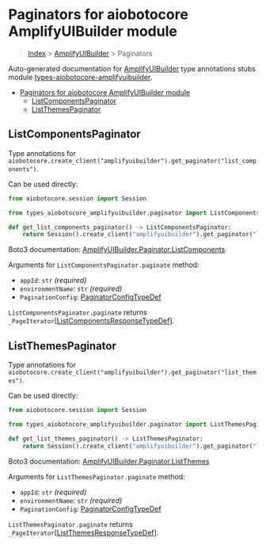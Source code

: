 <a id="paginators-for-aiobotocore-amplifyuibuilder-module"></a>

# Paginators for aiobotocore AmplifyUIBuilder module

> [Index](..) > [AmplifyUIBuilder](.) > Paginators

Auto-generated documentation for
[AmplifyUIBuilder](https://boto3.amazonaws.com/v1/documentation/api/latest/reference/services/amplifyuibuilder.html#AmplifyUIBuilder)
type annotations stubs module
[types-aiobotocore-amplifyuibuilder](https://pypi.org/project/types-aiobotocore-amplifyuibuilder/).

- [Paginators for aiobotocore AmplifyUIBuilder module](#paginators-for-aiobotocore-amplifyuibuilder-module)
  - [ListComponentsPaginator](#listcomponentspaginator)
  - [ListThemesPaginator](#listthemespaginator)

<a id="listcomponentspaginator"></a>

## ListComponentsPaginator

Type annotations for
`aiobotocore.create_client("amplifyuibuilder").get_paginator("list_components")`.

Can be used directly:

```python
from aiobotocore.session import Session

from types_aiobotocore_amplifyuibuilder.paginator import ListComponentsPaginator

def get_list_components_paginator() -> ListComponentsPaginator:
    return Session().create_client("amplifyuibuilder").get_paginator("list_components")
```

Boto3 documentation:
[AmplifyUIBuilder.Paginator.ListComponents](https://boto3.amazonaws.com/v1/documentation/api/latest/reference/services/amplifyuibuilder.html#AmplifyUIBuilder.Paginator.ListComponents)

Arguments for `ListComponentsPaginator.paginate` method:

- `appId`: `str` *(required)*
- `environmentName`: `str` *(required)*
- `PaginationConfig`:
  [PaginatorConfigTypeDef](./type_defs.md#paginatorconfigtypedef)

`ListComponentsPaginator.paginate` returns
`_PageIterator`\[[ListComponentsResponseTypeDef](./type_defs.md#listcomponentsresponsetypedef)\].

<a id="listthemespaginator"></a>

## ListThemesPaginator

Type annotations for
`aiobotocore.create_client("amplifyuibuilder").get_paginator("list_themes")`.

Can be used directly:

```python
from aiobotocore.session import Session

from types_aiobotocore_amplifyuibuilder.paginator import ListThemesPaginator

def get_list_themes_paginator() -> ListThemesPaginator:
    return Session().create_client("amplifyuibuilder").get_paginator("list_themes")
```

Boto3 documentation:
[AmplifyUIBuilder.Paginator.ListThemes](https://boto3.amazonaws.com/v1/documentation/api/latest/reference/services/amplifyuibuilder.html#AmplifyUIBuilder.Paginator.ListThemes)

Arguments for `ListThemesPaginator.paginate` method:

- `appId`: `str` *(required)*
- `environmentName`: `str` *(required)*
- `PaginationConfig`:
  [PaginatorConfigTypeDef](./type_defs.md#paginatorconfigtypedef)

`ListThemesPaginator.paginate` returns
`_PageIterator`\[[ListThemesResponseTypeDef](./type_defs.md#listthemesresponsetypedef)\].
